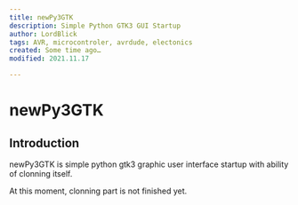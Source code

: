 ```yaml
---
title: newPy3GTK
description: Simple Python GTK3 GUI Startup
author: LordBlick
tags: AVR, microcontroler, avrdude, electonics
created: Some time ago…
modified: 2021.11.17

---
```


newPy3GTK
=======
## Introduction

newPy3GTK is simple python gtk3 graphic user interface startup with ability of clonning itself.

At this moment, clonning part is not finished yet.
